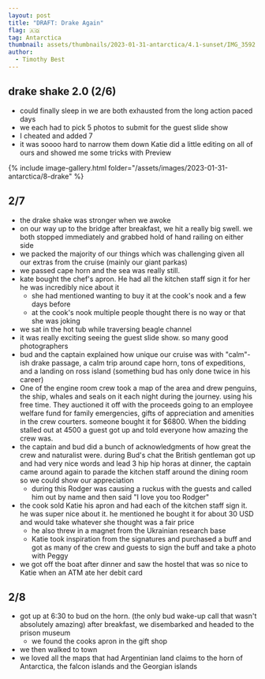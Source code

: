 ```yaml
---
layout: post
title: "DRAFT: Drake Again"
flag: 🇦🇶
tag: Antarctica
thumbnail: assets/thumbnails/2023-01-31-antarctica/4.1-sunset/IMG_3592.jpg
author:
  - Timothy Best
---
```


## drake shake 2.0 (2/6)

- could finally sleep in we are both exhausted from the long action paced days
- we each had to pick 5 photos to submit for the guest slide show
- I cheated and added 7
- it was soooo hard to narrow them down
  Katie did a little editing on all of ours and showed me some tricks with Preview

{% include image-gallery.html folder="/assets/images/2023-01-31-antarctica/8-drake" %}

## 2/7

- the drake shake was stronger when we awoke
- on our way up to the bridge after breakfast, we hit a really big swell. we both stopped immediately and grabbed hold of hand railing on either side
- we packed the majority of our things which was challenging given all our extras from the cruise (mainly our giant parkas)
- we passed cape horn and the sea was really still.
- kate bought the chef's apron. He had all the kitchen staff sign it for her
  he was incredibly nice about it
  - she had mentioned wanting to buy it at the cook's nook and a few days before
  - at the cook's nook multiple people thought there is no way or that she was joking
- we sat in the hot tub while traversing beagle channel
- it was really exciting seeing the guest slide show. so many good photographers
- bud and the captain explained how unique our cruise was with "calm"-ish drake passage, a calm trip around cape horn, tons of expeditions, and a landing on ross island (something bud has only done twice in his career)
- One of the engine room crew took a map of the area and drew penguins, the ship, whales and seals on it each night during the journey. using his free time. They auctioned it off with the proceeds going to an employee welfare fund for family emergencies, gifts of appreciation and amenities in the crew courters. someone bought it for $6800. When the bidding stalled out at 4500 a guest got up and told everyone how amazing the crew was.
- the captain and bud did a bunch of acknowledgments of how great the crew and naturalist were. during Bud's chat the British gentleman got up and had very nice words and lead 3 hip hip horas
  at dinner, the captain came around again to parade the kitchen staff around the dining room so we could show our appreciation
  - during this Rodger was causing a ruckus with the guests and called him out by name and then said "I love you too Rodger"
- the cook sold Katie his apron and had each of the kitchen staff sign it. he was super nice about it. he mentioned he bought it for about 30 USD and would take whatever she thought was a fair price
  - he also threw in a magnet from the Ukrainian research base
  - Katie took inspiration from the signatures and purchased a buff and got as many of the crew and guests to sign the buff and take a photo with Peggy
- we got off the boat after dinner and saw the hostel that was so nice to Katie when an ATM ate her debit card

## 2/8

- got up at 6:30 to bud on the horn. (the only bud wake-up call that wasn't absolutely amazing)
  after breakfast, we disembarked and headed to the prison museum
  - we found the cooks apron in the gift shop
- we then walked to town
- we loved all the maps that had Argentinian land claims to the horn of Antarctica, the falcon islands and the Georgian islands

